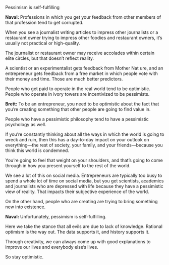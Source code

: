 


Pessimism is self-fulfilling

**Naval:** Professions in which you get your feedback from other members of that profession tend to get corrupted.

When you see a journalist writing articles to impress other journalists or a restaurant owner trying to impress other foodies and restaurant owners, it’s usually not practical or high-quality.

The journalist or restaurant owner may receive accolades within certain elite circles, but that doesn’t reflect reality.

A scientist or an experimentalist gets feedback from Mother Nat
ure, and an entrepreneur gets feedback from a free market in which people vote with their money and time. Those are much better predictors.

People who get paid to operate in the real world tend to be optimistic. People who operate in ivory towers are incentivized to be pessimists.

**Brett:** To be an entrepreneur, you need to be optimistic about the fact that you’re creating something that other people are going to find value in.

People who have a pessimistic philosophy tend to have a pessimistic psychology as well.

If you’re constantly thinking about all the ways in which the world is going to wreck and ruin, then this has a day-to-day impact on your outlook on everything—the rest of society, your family, and your friends—because you think this world is condemned.

You’re going to feel that weight on your shoulders, and that’s going to come through in how you present yourself to the rest of the world.

We see a lot of this on social media. Entrepreneurs are typically too busy to spend a whole lot of time on social media, but you get scientists, academics and journalists who are depressed with life because they have a pessimistic view of reality. That impacts their subjective experience of the world. 

On the other hand, people who are creating are trying to bring something new into existence.

**Naval:** Unfortunately, pessimism is self-fulfilling.

Here we take the stance that all evils are due to lack of knowledge. Rational optimism is the way out. The data supports it, and history supports it.

Through creativity, we can always come up with good explanations to improve our lives and everybody else’s lives.

So stay optimistic.
